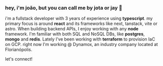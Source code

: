 ### hey, i'm joão, but you can call me by jota or jay 👋

i'm a fullstack developer with 3 years of experience using **typescript**. my primary focus is around **react** and its frameworks like next, tanstack, vite or astro. When building backend APIs, I enjoy working with any **node** framework. I'm familiar with both SQL and NoSQL DBs, like **postgres**, **mongo** and **redis**. Lately I've been working with **terraform** to provision IaC on GCP. right now I'm working @ Dynamox, an industry company located at Florianópolis.

let's connect!
